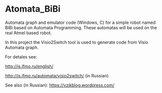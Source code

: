 # Atomata_BiBi
Automata graph and emulator code (Windows, C) for a simple robot named BiBi based on Automata Programming.
These automatas will be used on the real Atmel based robot.

In this project the Visio2Switch tool is used to generate code from Visio Automata graph.

For detales see:

http://is.ifmo.ru/english/

http://is.ifmo.ru/automata/visio2switch/
(in Russian)

See also (in Russian):
https://vzikblog.wordpress.com/

